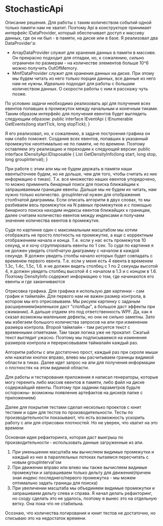 # StochasticApi

Описание решения. 
Для работы с таким количеством событий одной только памяти нам не хватит.
Поэтому Api в конструкторе принимает интерфейс IDataProvider, который обеспечивает доступ к массиву данных, где он ни был - в памяти, на диске или в базе.
Я реализовал два DataProvider'a:
- ArrayDataProvider служит для хранения данных в памяти в массиве. Он прекрасно подходит для отладки, но, к сожалению, сильно ограничен по размерам - на количестве элементов больше 10^6 можно получить OutOfMemory. 
- MmfDataProvider служит для хранения данных на диске. При этому мы будем читать из него только порции данных, все данные из него нам не нужны. Идеально подходит для работы с большим количеством данных. О скорости работы с ним я расскажу чуть позже.

По условию задачи необходимо реализовать api для получения всех евентов попавших в промежуток между начальным и конечным тиками. Таким образом интерфейс для получения евентов будет выглядеть следующим образом: 
    public interface IEventApi
    {
        IEnumerable<PayloadEvent> GetEvents(long startTick, long stopTick);
    }
 
Я его реализовал, но, к сожалению, в задаче построения графика он нам слабо поможет. Создание всех евентов, попавших в указанный промежуток неоптимально не по памяти, не по времени. 
Поэтому оставляем эту реализацию и переходим к следующей версии:
	public interface IDensityApi:IDisposable
    {
         List<DensityInfo> GetDensityInfo(long start, long stop, long groupInterval);
    }
	
При работе с этим апи мы не будем держать в памяти наши евенты(точнее будем, но не дольше, чем для того, чтобы считать из них информацию о тиках). 
Т.к. все множество наших евентов упорядочено, то можно приминить бинарный поиск для поиска ближайщим к запрашиваемым границам евенты. 
Дальше мы не будем их читать, нам нужно только количество. groupInterval нужен для отображения столбчатой диаграммы. Если описать алгоритм в двух словах, то мы разбиваем весь промежуток на N равных промежутков и с помощью бинарного поиска находим индексы евентов ближайщих к границам, далее считаем количество евентов между индексами и получаем значение количества евентов в промежутке. 

Судя по картинке один с максимальным масштабом мы хотим отображать не просто плотность на промежутке, а еще с корректным отображением начала и конца. Т.е. если у нас есть промежутов 10 секунд, и я хочу сгруппировать евенты по 1 сек. То судя по картинке я не должен увидеть столбчатую диаграмму с началом в каждой секунде. Я должен увидеть столбы начало которых будет совпадать с временем первого евента. Т.е. если у меня есть 4 евента в временем 1.3с, 1.4с, 1.5с, 1.6. я не должен видеть столбец с 1 по 2 секунды высотой 4, я должен увидеть столбец высотой 4 с началом в 1.3 и с концом в 1.6. 
Поэтому DensityInfo содержит информацию о том, где начинаются его евенты и где заканчиваются

Отрисовка графика. 
Для графика я использую две картинки - сам график и таймлайн. Для первого нам не важен размер контрола, в котором мы его отрисовываем. Мы рисуем картинку с заданым расширением(маленькое даст "столбцы", а большое даст эффекты при сжимании). А дальше отдаем это под ответственность WPF. Да, как я сказал возможны маленькие дефекты, но они не сильно заметны. Зато мы избегаем большого количиства запросов на апи при изменении размера контрола. 
Второй таймлайн - там рисуется текст с временными отметками. Там такая логика уже не прокатит. Сжатый текст выглядит ужасно. Поэтому мы подписываемся на изменения размеров контрола и перерисовываем таймалайн каждый раз. 

Алгоритм работы с апи достаточно прост, каждый раз при скроле мыши или нажатии кнопок вправо, влево мы расчитываем границы видимой области в тиках. Далее идет запрос на апи для получения информации о плотностях на этом видимой области. 

Для работы и тестирования приложения я написал генераторы, которые могу геренить либо массив евентов в памяти, либо файл на диске содержайщий евенты. Поэтому при задании параметров будьте осторожны- возможны появление артефактов на диске(в папке с приложением)

Далее для покрытия тестами сделал несколько проектов с юнит тестами и один для тестов по производительности.
Тесты по производительности показывают, что есть возможность ускорить работу с апи для отрисовки плотностей. Но не уверен, что хватит на это времени

Основная идея рефакторинга, которая даст выигрыш по производительности - использовать данные загруженные из апи.
1. При уменьшении масштаба мы вычисляем видимые промежутки и каждый из них в параллельных потоках пытаемся пересчитать с новым groupInterval'ом
2. При движении вправо или влево мы также вычисляем видимые промежутки и запрашиваем только дельту для движения(причем зная индекс последнего/первого промежутка - мы можем оптимально задать границы для поиска)
3. При увеличении масштаба мы объединяем видимые промежутки и запрашиваем дельту слева и справа.
Я начал делать рефакторинг, но сходу сделать это не удалось, поэтому я вынес это на отдельную ветку. Она пока что не стабильна.

Осознаю, что количества логирования и юнит тестов не достаточно, но списываю это на недостаток времени. 

